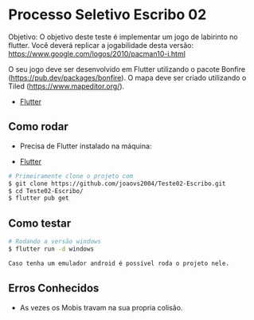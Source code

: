# Processo Seletivo Escribo 02

Objetivo: O objetivo deste teste é implementar um jogo de labirinto no flutter. Você deverá replicar a jogabilidade desta versão: https://www.google.com/logos/2010/pacman10-i.html

O seu jogo deve ser desenvolvido em Flutter utilizando o pacote Bonfire (https://pub.dev/packages/bonfire). O mapa deve ser criado utilizando o Tiled (https://www.mapeditor.org/).




- [Flutter](https://docs.flutter.dev/get-started/install)

## Como rodar

- Precisa de Flutter instalado na máquina:

- [Flutter](https://docs.flutter.dev/get-started/install)

```bash
# Primeiramente clone o projeto com
$ git clone https://github.com/joaovs2004/Teste02-Escribo.git
$ cd Teste02-Escribo/
$ flutter pub get
```

## Como testar


```bash
# Rodando a versão windows
$ flutter run -d windows

Caso tenha um emulador android é possível roda o projeto nele.
```


## Erros Conhecidos

- As vezes os Mobis travam na sua propria colisão.
